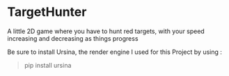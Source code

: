 # TargetHunter
A little 2D game where you have to hunt red targets, with your speed increasing and decreasing as things progress

Be sure to install Ursina, the render engine I used for this Project by using :
> pip install ursina
